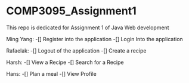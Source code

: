 # COMP3095_Assignment1

This repo is dedicated for Assignment 1 of Java Web development

Ming Yang:
-[] Register into the application
-[] Login Into the application


Rafaelak:
-[] Logout of the application
-[] Create a recipe

Harsh:
-[] View a Recipe
-[] Search for a Recipe

Hans:
-[] Plan a meal
-[] View Profile